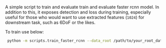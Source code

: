 A simple script to train and evaluate train and evaluate faster rcnn model. In addition to this, it exposes detection and loss during training, especially useful for those who would want to use extracted features (`1024`) for downstream task, such as 6DoF or the likes.

To train use below:

````bash
 python -m scripts.train_faster_rcnn --data_root /path/to/your_root_data/ --bs 8 --num_workers 11 --num_classes 6

